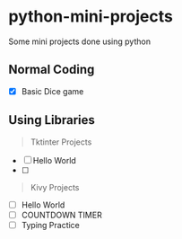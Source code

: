 # python-mini-projects
Some mini projects done using python

## Normal Coding 

- [x] Basic Dice game

## Using Libraries

> Tktinter Projects

- [ ] Hello World
- [ ] 

> Kivy Projects

- [ ] Hello World
- [ ] COUNTDOWN TIMER
- [ ] Typing Practice
